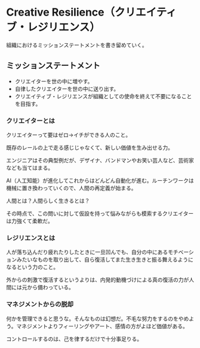 # Creative Resilience（クリエイティブ・レジリエンス）

組織におけるミッションステートメントを書き留めていく。

## ミッションステートメント

- クリエイターを世の中に増やす。
- 自律したクリエイターを世の中に送り出す。
- クリエイティブ・レジリエンスが組織としての使命を終えて不要になることを目指す。

### クリエイターとは

クリエイターって要はゼロ→イチができる人のこと。

既存のレールの上で走る感じじゃなくて、新しい価値を生み出せる力。

エンジニアはその典型例だが、デザイナ、バンドマンやお笑い芸人など、芸術家なども当てはまる。

AI（人工知能）が進化してこれからはどんどん自動化が進む。ルーチンワークは機械に置き換わっていくので、人間の再定義が始まる。

人間とは？人間らしく生きるとは？

その時点で、この問いに対して仮設を持って悩みながらも模索するクリエイターは力強くて柔軟だ。

### レジリエンスとは

人が落ち込んだり疲れたりしたときに一旦凹んでも、自分の中にあるモチベーションみたいなものを取り出して、自ら復活してまた生き生きと振る舞えるようになるという力のこと。

外からの刺激で復活するというよりは、内発的動機づけによる真の復活の力が人間には元から備わっている。

### マネジメントからの脱却

何かを管理できると思うな。そんなものは幻想だ。不毛な努力をするのをやめよう。マネジメントよりフィーリングやアート、感情の方がよほど価値がある。

コントロールするのは、己を律するだけで十分事足りる。
